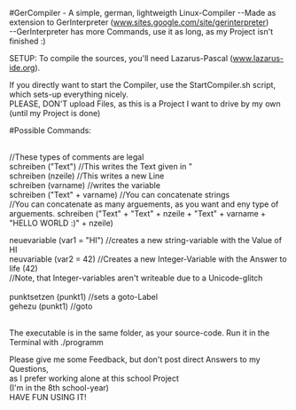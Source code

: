 #GerCompiler - A simple, german, lightweigth Linux-Compiler
--Made as extension to GerInterpreter (www.sites.google.com/site/gerinterpreter) </br>
--GerInterpreter has more Commands, use it as long, as my Project isn't finished :)</br>

SETUP: To compile the sources, you'll need Lazarus-Pascal (www.lazarus-ide.org).</br>

If you directly want to start the Compiler, use the StartCompiler.sh script, which sets-up everything nicely.</br>
PLEASE, DON'T upload Files, as this is a Project I want to drive by my own (until my Project is done)

#Possible Commands:
</br>
</br>

//These types of comments are legal</br>
schreiben ("Text") //This writes the Text given in " </br>
schreiben (nzeile) //This writes a new Line </br>
schreiben (varname) //writes the variable </br>
schreiben ("Text" + varname) //You can concatenate strings </br>
//You can concatenate as many arguements, as you want and eny type of arguements. 
schreiben ("Text" + "Text" + nzeile + "Text" + varname + "HELLO WORLD :)" + nzeile)

neuevariable (var1 = "HI") //creates a new string-variable with the Value of HI </br>
neuvariable (var2 = 42) //Creates a new Integer-Variable with the Answer to life (42) </br>
//Note, that Integer-variables aren't writeable due to a Unicode-glitch </br>
 </br>
punktsetzen (punkt1) //sets a goto-Label </br>
gehezu (punkt1) //goto </br>
 </br>


The executable is in the same folder, as your source-code. Run it in the Terminal with ./programm


Please give me some Feedback, but don't post direct Answers to my Questions, </br>as I prefer working alone at this school Project </br> (I'm in the 8th school-year)
 </br>
HAVE FUN USING IT!
